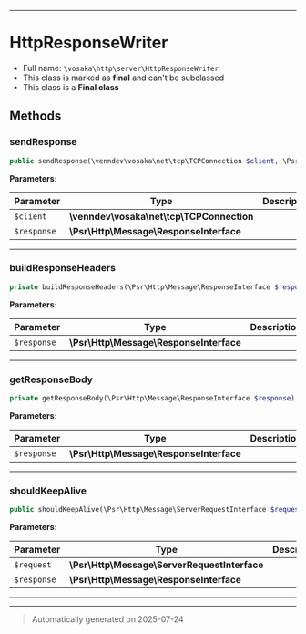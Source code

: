***

# HttpResponseWriter





* Full name: `\vosaka\http\server\HttpResponseWriter`
* This class is marked as **final** and can't be subclassed
* This class is a **Final class**




## Methods


### sendResponse



```php
public sendResponse(\venndev\vosaka\net\tcp\TCPConnection $client, \Psr\Http\Message\ResponseInterface $response): \Generator
```








**Parameters:**

| Parameter | Type | Description |
|-----------|------|-------------|
| `$client` | **\venndev\vosaka\net\tcp\TCPConnection** |  |
| `$response` | **\Psr\Http\Message\ResponseInterface** |  |





***

### buildResponseHeaders



```php
private buildResponseHeaders(\Psr\Http\Message\ResponseInterface $response): string
```








**Parameters:**

| Parameter | Type | Description |
|-----------|------|-------------|
| `$response` | **\Psr\Http\Message\ResponseInterface** |  |





***

### getResponseBody



```php
private getResponseBody(\Psr\Http\Message\ResponseInterface $response): string
```








**Parameters:**

| Parameter | Type | Description |
|-----------|------|-------------|
| `$response` | **\Psr\Http\Message\ResponseInterface** |  |





***

### shouldKeepAlive



```php
public shouldKeepAlive(\Psr\Http\Message\ServerRequestInterface $request, \Psr\Http\Message\ResponseInterface $response): bool
```








**Parameters:**

| Parameter | Type | Description |
|-----------|------|-------------|
| `$request` | **\Psr\Http\Message\ServerRequestInterface** |  |
| `$response` | **\Psr\Http\Message\ResponseInterface** |  |





***


***
> Automatically generated on 2025-07-24
